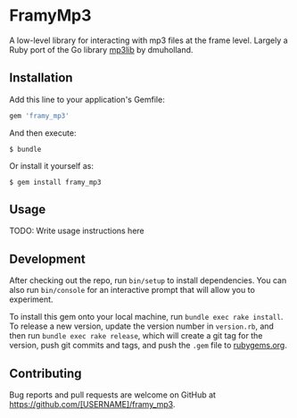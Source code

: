# FramyMp3

A low-level library for interacting with mp3 files at the frame level. Largely a Ruby port of the Go library [mp3lib](dmulholland/mp3lib) by dmuholland.

## Installation

Add this line to your application's Gemfile:

```ruby
gem 'framy_mp3'
```

And then execute:

    $ bundle

Or install it yourself as:

    $ gem install framy_mp3

## Usage

TODO: Write usage instructions here

## Development

After checking out the repo, run `bin/setup` to install dependencies. You can also run `bin/console` for an interactive prompt that will allow you to experiment.

To install this gem onto your local machine, run `bundle exec rake install`. To release a new version, update the version number in `version.rb`, and then run `bundle exec rake release`, which will create a git tag for the version, push git commits and tags, and push the `.gem` file to [rubygems.org](https://rubygems.org).

## Contributing

Bug reports and pull requests are welcome on GitHub at https://github.com/[USERNAME]/framy_mp3.
